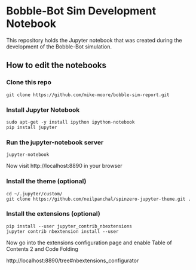 # Bobble-Bot Sim Development Notebook
This repository holds the Jupyter notebook that was created during
the development of the Bobble-Bot simulation. 


## How to edit the notebooks

### Clone this repo
```shell
git clone https://github.com/mike-moore/bobble-sim-report.git
```

### Install Jupyter Notebook
```shell
sudo apt-get -y install ipython ipython-notebook
pip install jupyter
```

### Run the jupyter-notebook server
```shell
jupyter-notebook
```
Now visit http://localhost:8890 in your browser

### Install the theme (optional)
```shell
cd ~/.jupyter/custom/
git clone https://github.com/neilpanchal/spinzero-jupyter-theme.git .
```

### Install the extensions (optional)
```shell
pip install --user jupyter_contrib_nbextensions
jupyter contrib nbextension install --user
```
Now go into the extensions configuration page and enable Table of Contents 2 and Code Folding

http://localhost:8890/tree#nbextensions_configurator

